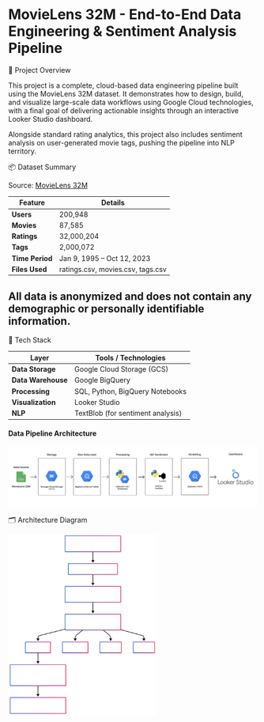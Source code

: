 # MovieLens 32M - End-to-End Data Engineering & Sentiment Analysis Pipeline

📌 Project Overview

This project is a complete, cloud-based data engineering pipeline built using the MovieLens 32M dataset. It demonstrates how to design, build, and visualize large-scale data workflows using Google Cloud technologies, with a final goal of delivering actionable insights through an interactive Looker Studio dashboard.

Alongside standard rating analytics, this project also includes sentiment analysis on user-generated movie tags, pushing the pipeline into NLP territory.

📦 Dataset Summary

Source: [MovieLens 32M](https://grouplens.org/datasets/movielens/)

| Feature        | Details               |
|----------------|-----------------------|
| **Users**      | 200,948               |
| **Movies**     | 87,585                |
| **Ratings**    | 32,000,204            |
| **Tags**       | 2,000,072             |
| **Time Period**| Jan 9, 1995 – Oct 12, 2023 |
| **Files Used** | ratings.csv, movies.csv, tags.csv |

All data is anonymized and does not contain any demographic or personally identifiable information.
---

🧱 Tech Stack

| Layer           | Tools / Technologies              |
|-----------------|-----------------------------------|
| **Data Storage**| Google Cloud Storage (GCS)        |
| **Data Warehouse** | Google BigQuery                |
| **Processing**  | SQL, Python, BigQuery Notebooks   |
| **Visualization** | Looker Studio                   |
| **NLP**         | TextBlob (for sentiment analysis) |

#### Data Pipeline Architecture
<img src="images/architecture_s.jpg" width="1500">

🗂️ Architecture Diagram

<img src="images/6674bdb3-19bd-4685-8c24-a1a5342c7cf7.svg" alt="Mermaid Chart" width="300">


